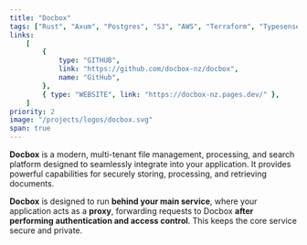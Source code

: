 ```yaml
---
title: "Docbox"
tags: ["Rust", "Axum", "Postgres", "S3", "AWS", "Terraform", "Typesense", "OpenSearch", "Docker"]
links:
    [
        {
            type: "GITHUB",
            link: "https://github.com/docbox-nz/docbox",
            name: "GitHub",
        },
        { type: "WEBSITE", link: "https://docbox-nz.pages.dev/" },
    ]
priority: 2
image: "/projects/logos/docbox.svg"
span: true
---
```


**Docbox** is a modern, multi-tenant file management, processing, and search platform designed to seamlessly integrate into your application. It provides powerful capabilities for securely storing, processing, and retrieving documents.

**Docbox** is designed to run **behind your main service**, where your application acts as a **proxy**, forwarding requests to Docbox **after performing authentication and access control**. This keeps the core service secure and private.
